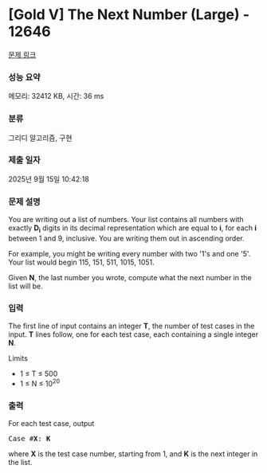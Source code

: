 # [Gold V] The Next Number (Large) - 12646 

[문제 링크](https://www.acmicpc.net/problem/12646) 

### 성능 요약

메모리: 32412 KB, 시간: 36 ms

### 분류

그리디 알고리즘, 구현

### 제출 일자

2025년 9월 15일 10:42:18

### 문제 설명

<p>You are writing out a list of numbers. Your list contains all numbers with exactly <strong>D<sub>i</sub></strong> digits in its decimal representation which are equal to <strong>i</strong>, for each <strong>i</strong> between 1 and 9, inclusive. You are writing them out in ascending order.</p>

<p>For example, you might be writing every number with two '1's and one '5'. Your list would begin 115, 151, 511, 1015, 1051.</p>

<p>Given <strong>N</strong>, the last number you wrote, compute what the next number in the list will be.</p>

### 입력 

 <p>The first line of input contains an integer <strong>T</strong>, the number of test cases in the input. <strong>T</strong> lines follow, one for each test case, each containing a single integer <strong>N</strong>.</p>

<p>Limits</p>

<ul>
	<li>1 ≤ T ≤ 500</li>
	<li>1 ≤ N ≤ 10<sup>20</sup></li>
</ul>

<div> </div>

### 출력 

 <p>For each test case, output </p>

<pre>Case #<strong>X</strong>: <strong>K</strong></pre>

<p>where <strong>X</strong> is the test case number, starting from 1, and <strong>K</strong> is the next integer in the list.</p>

